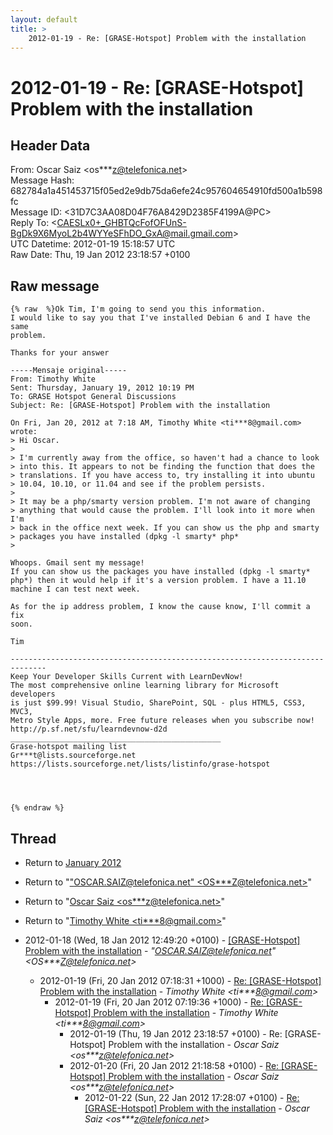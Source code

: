```yaml
---
layout: default
title: >
    2012-01-19 - Re: [GRASE-Hotspot] Problem with the installation
---
```


# 2012-01-19 - Re: [GRASE-Hotspot] Problem with the installation

## Header Data

From: Oscar Saiz \<os***z@telefonica.net\><br>
Message Hash: 682784a1a451453715f05ed2e9db75da6efe24c957604654910fd500a1b598fc<br>
Message ID: \<31D7C3AA08D04F76A8429D2385F4199A@PC\><br>
Reply To: \<CAESLx0+_GHBTQcFofOFUnS-BgDk9X6MyoL2b4WYYeSFhDO_GxA@mail.gmail.com\><br>
UTC Datetime: 2012-01-19 15:18:57 UTC<br>
Raw Date: Thu, 19 Jan 2012 23:18:57 +0100<br>

## Raw message

```
{% raw  %}Ok Tim, I'm going to send you this information.
I would like to say you that I've installed Debian 6 and I have the same 
problem.

Thanks for your answer

-----Mensaje original----- 
From: Timothy White
Sent: Thursday, January 19, 2012 10:19 PM
To: GRASE Hotspot General Discussions
Subject: Re: [GRASE-Hotspot] Problem with the installation

On Fri, Jan 20, 2012 at 7:18 AM, Timothy White <ti***8@gmail.com> wrote:
> Hi Oscar.
>
> I'm currently away from the office, so haven't had a chance to look
> into this. It appears to not be finding the function that does the
> translations. If you have access to, try installing it into ubuntu
> 10.04, 10.10, or 11.04 and see if the problem persists.
>
> It may be a php/smarty version problem. I'm not aware of changing
> anything that would cause the problem. I'll look into it more when I'm
> back in the office next week. If you can show us the php and smarty
> packages you have installed (dpkg -l smarty* php*
>

Whoops. Gmail sent my message!
If you can show us the packages you have installed (dpkg -l smarty*
php*) then it would help if it's a version problem. I have a 11.10
machine I can test next week.

As for the ip address problem, I know the cause know, I'll commit a fix 
soon.

Tim

------------------------------------------------------------------------------
Keep Your Developer Skills Current with LearnDevNow!
The most comprehensive online learning library for Microsoft developers
is just $99.99! Visual Studio, SharePoint, SQL - plus HTML5, CSS3, MVC3,
Metro Style Apps, more. Free future releases when you subscribe now!
http://p.sf.net/sfu/learndevnow-d2d
_______________________________________________
Grase-hotspot mailing list
Gr***t@lists.sourceforge.net
https://lists.sourceforge.net/lists/listinfo/grase-hotspot 




{% endraw %}
```

## Thread

+ Return to [January 2012](/archive/2012/01)

+ Return to "["OSCAR.SAIZ@telefonica.net" <OS***Z<span>@</span>telefonica.net>](/authors/os___z_at_telefonica_net)"
+ Return to "[Oscar Saiz <os***z<span>@</span>telefonica.net>](/authors/os___z_at_telefonica_net)"
+ Return to "[Timothy White <ti***8<span>@</span>gmail.com>](/authors/ti___8_at_gmail_com)"

+ 2012-01-18 (Wed, 18 Jan 2012 12:49:20 +0100) - [[GRASE-Hotspot] Problem with the installation](/archive/2012/01/1e1d5fe2a0772d58a84b657d3668602a8bb7fab727570aea252a69fa610dfde4) - _"OSCAR.SAIZ@telefonica.net" \<OS***Z@telefonica.net\>_
  + 2012-01-19 (Fri, 20 Jan 2012 07:18:31 +1000) - [Re: [GRASE-Hotspot] Problem with the installation](/archive/2012/01/64dba661b5f0c0fe9b127399c9df61eefa3a570bca3a93e4171b21eab2f611f3) - _Timothy White \<ti***8@gmail.com\>_
    + 2012-01-19 (Fri, 20 Jan 2012 07:19:36 +1000) - [Re: [GRASE-Hotspot] Problem with the installation](/archive/2012/01/1e015b8e356a606219962a736510bae91520867e5cb00aff11d0fc7946429187) - _Timothy White \<ti***8@gmail.com\>_
      + 2012-01-19 (Thu, 19 Jan 2012 23:18:57 +0100) - Re: [GRASE-Hotspot] Problem with the installation - _Oscar Saiz \<os***z@telefonica.net\>_
      + 2012-01-20 (Fri, 20 Jan 2012 21:18:58 +0100) - [Re: [GRASE-Hotspot] Problem with the installation](/archive/2012/01/a2b962d9984c7fd8aa82a3f7eba945578e1a87d6a971e428ba03e8258dab4b99) - _Oscar Saiz \<os***z@telefonica.net\>_
        + 2012-01-22 (Sun, 22 Jan 2012 17:28:07 +0100) - [Re: [GRASE-Hotspot] Problem with the installation](/archive/2012/01/14fce2af60bef53c7e42dfbcfaa9f3c16173d2cde3f95bf404b2112e90f7524c) - _Oscar Saiz \<os***z@telefonica.net\>_

